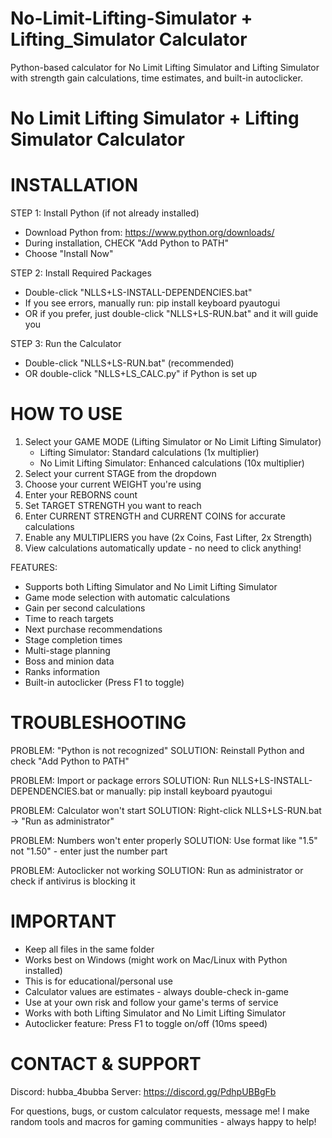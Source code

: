 # No-Limit-Lifting-Simulator + Lifting_Simulator Calculator
Python-based calculator for No Limit Lifting Simulator and Lifting Simulator with strength gain calculations, time estimates, and built-in autoclicker.
# No Limit Lifting Simulator + Lifting Simulator Calculator

# INSTALLATION

STEP 1: Install Python (if not already installed)
- Download Python from: https://www.python.org/downloads/
- During installation, CHECK "Add Python to PATH"
- Choose "Install Now"

STEP 2: Install Required Packages
- Double-click "NLLS+LS-INSTALL-DEPENDENCIES.bat"
- If you see errors, manually run: pip install keyboard pyautogui
- OR if you prefer, just double-click "NLLS+LS-RUN.bat" and it will guide you

STEP 3: Run the Calculator
- Double-click "NLLS+LS-RUN.bat" (recommended)
- OR double-click "NLLS+LS_CALC.py" if Python is set up

# HOW TO USE

1. Select your GAME MODE (Lifting Simulator or No Limit Lifting Simulator)
   - Lifting Simulator: Standard calculations (1x multiplier)
   - No Limit Lifting Simulator: Enhanced calculations (10x multiplier)
2. Select your current STAGE from the dropdown
3. Choose your current WEIGHT you're using
4. Enter your REBORNS count
5. Set TARGET STRENGTH you want to reach
6. Enter CURRENT STRENGTH and CURRENT COINS for accurate calculations
7. Enable any MULTIPLIERS you have (2x Coins, Fast Lifter, 2x Strength)
8. View calculations automatically update - no need to click anything!

FEATURES:
- Supports both Lifting Simulator and No Limit Lifting Simulator
- Game mode selection with automatic calculations
- Gain per second calculations
- Time to reach targets
- Next purchase recommendations
- Stage completion times
- Multi-stage planning
- Boss and minion data
- Ranks information
- Built-in autoclicker (Press F1 to toggle)

# TROUBLESHOOTING

PROBLEM: "Python is not recognized"
SOLUTION: Reinstall Python and check "Add Python to PATH"

PROBLEM: Import or package errors
SOLUTION: Run NLLS+LS-INSTALL-DEPENDENCIES.bat or manually: pip install keyboard pyautogui

PROBLEM: Calculator won't start
SOLUTION: Right-click NLLS+LS-RUN.bat → "Run as administrator"

PROBLEM: Numbers won't enter properly
SOLUTION: Use format like "1.5" not "1.50" - enter just the number part

PROBLEM: Autoclicker not working
SOLUTION: Run as administrator or check if antivirus is blocking it

# IMPORTANT

- Keep all files in the same folder
- Works best on Windows (might work on Mac/Linux with Python installed)
- This is for educational/personal use
- Calculator values are estimates - always double-check in-game
- Use at your own risk and follow your game's terms of service
- Works with both Lifting Simulator and No Limit Lifting Simulator
- Autoclicker feature: Press F1 to toggle on/off (10ms speed)

# CONTACT & SUPPORT

Discord: hubba_4bubba
Server: https://discord.gg/PdhpUBBgFb

For questions, bugs, or custom calculator requests, message me!
I make random tools and macros for gaming communities - always happy to help!
